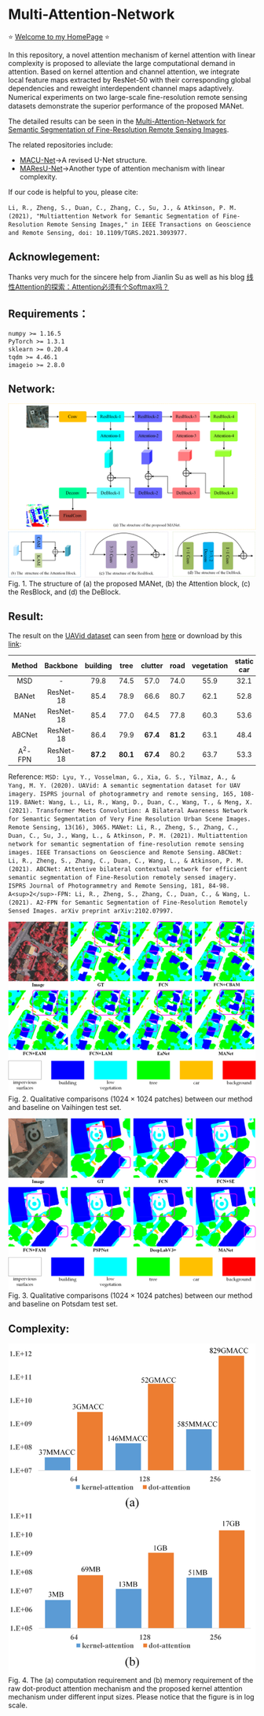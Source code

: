 # Multi-Attention-Network

⭐ [Welcome to my HomePage](https://lironui.github.io/) ⭐ 

In this repository, a novel attention mechanism of kernel attention with linear complexity is proposed to alleviate the large computational demand in attention. Based on kernel attention and channel attention, we integrate local feature maps extracted by ResNet-50 with their corresponding global dependencies and reweight interdependent channel maps adaptively. Numerical experiments on two large-scale ﬁne-resolution remote sensing datasets demonstrate the superior performance of the proposed MANet.

The detailed results can be seen in the [Multi-Attention-Network for Semantic Segmentation of Fine-Resolution Remote Sensing Images](https://ieeexplore.ieee.org/document/9487010).

The related repositories include:
* [MACU-Net](https://github.com/lironui/MACU-Net)->A revised U-Net structure.
* [MAResU-Net](https://github.com/lironui/MAResU-Net)->Another type of attention mechanism with linear complexity.

If our code is helpful to you, please cite:

`Li, R., Zheng, S., Duan, C., Zhang, C., Su, J., & Atkinson, P. M. (2021), "Multiattention Network for Semantic Segmentation of Fine-Resolution Remote Sensing Images," in IEEE Transactions on Geoscience and Remote Sensing, doi: 10.1109/TGRS.2021.3093977.`

Acknowlegement:
------- 
Thanks very much for the sincere help from Jianlin Su as well as his blog [线性Attention的探索：Attention必须有个Softmax吗？](https://spaces.ac.cn/archives/7546)


Requirements：
------- 
```
numpy >= 1.16.5
PyTorch >= 1.3.1
sklearn >= 0.20.4
tqdm >= 4.46.1
imageio >= 2.8.0
```

Network:
------- 
![network](https://github.com/lironui/Multi-Attention-Network/blob/master/Fig/MultiNet.png)  
Fig. 1.  The structure of (a) the proposed MANet, (b) the Attention block, (c) the ResBlock, and (d) the DeBlock.

Result:
------- 
The result on the [UAVid dataset](https://uavid.nl/) can seen from [here](https://competitions.codalab.org/competitions/public_submissions/25224) or download by this [link](https://competitions.codalab.org/my/competition/submission/975606/input.zip):

| Method    | Backbone  | building | tree     | clutter   | road     | vegetation | static car | moving car | human    | mIoU     | 
|:---:|:---:|:---:|:---:|:---:|:---:|:---:|:---:|:---:|:---:|:---:| 
| MSD       |- | 79.8     | 74.5     | 57.0      | 74.0     | 55.9       | 32.1       | 62.9       | 19.7 | 57.0     | 
| BANet     |ResNet-18 | 85.4     | 78.9 | 66.6  | 80.7 | 62.1       | 52.8       | 69.3   | 21.0 | 64.6 | 
| MANet     |ResNet-18 | 85.4     | 77.0     | 64.5      | 77.8     | 60.3       | 53.6       | 67.2        | 14.9      | 62.6    | 
| ABCNet    |ResNet-18 | 86.4 | 79.9 | **67.4**  | **81.2** | 63.1       | 48.4       | 69.8   | 13.9     | 63.8 | 
| A<sup>2</sup>-FPN |ResNet-18 | **87.2** | **80.1** | **67.4**  | 80.2 | 63.7       | 53.3       | **70.1**   | **23.4**     | **65.7** | 

Reference:
`MSD: Lyu, Y., Vosselman, G., Xia, G. S., Yilmaz, A., & Yang, M. Y. (2020). UAVid: A semantic segmentation dataset for UAV imagery. ISPRS journal of photogrammetry and remote sensing, 165, 108-119.`
`BANet: Wang, L., Li, R., Wang, D., Duan, C., Wang, T., & Meng, X. (2021). Transformer Meets Convolution: A Bilateral Awareness Network for Semantic Segmentation of Very Fine Resolution Urban Scene Images. Remote Sensing, 13(16), 3065.`
`MANet: Li, R., Zheng, S., Zhang, C., Duan, C., Su, J., Wang, L., & Atkinson, P. M. (2021). Multiattention network for semantic segmentation of fine-resolution remote sensing images. IEEE Transactions on Geoscience and Remote Sensing.`
`ABCNet: Li, R., Zheng, S., Zhang, C., Duan, C., Wang, L., & Atkinson, P. M. (2021). ABCNet: Attentive bilateral contextual network for efficient semantic segmentation of Fine-Resolution remotely sensed imagery. ISPRS Journal of Photogrammetry and Remote Sensing, 181, 84-98.`
`A<sup>2</sup>-FPN: Li, R., Zheng, S., Zhang, C., Duan, C., & Wang, L. (2021). A2-FPN for Semantic Segmentation of Fine-Resolution Remotely Sensed Images. arXiv preprint arXiv:2102.07997.`


![Vaihingen](https://github.com/lironui/Multi-Attention-Network/blob/master/Fig/vai.png)  
Fig. 2. Qualitative comparisons (1024 × 1024 patches) between our method and baseline on Vaihingen test set.

![Vaihingen](https://github.com/lironui/Multi-Attention-Network/blob/master/Fig/pot.png)  
Fig. 3. Qualitative comparisons (1024 × 1024 patches) between our method and baseline on Potsdam test set.

Complexity:
------- 
![Complexity](https://github.com/lironui/Multi-Attention-Network/blob/master/Fig/consumer.png)  
Fig. 4. The (a) computation requirement and (b) memory requirement of the raw dot-product attention mechanism and the proposed kernel attention mechanism under different input sizes. Please notice that the figure is in log scale.
